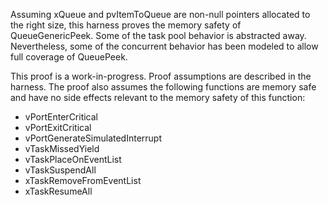 Assuming xQueue and pvItemToQueue are non-null pointers allocated to the right
size, this harness proves the memory safety of QueueGenericPeek. Some of the
task pool behavior is abstracted away. Nevertheless, some of the concurrent
behavior has been modeled to allow full coverage of QueuePeek.

This proof is a work-in-progress.  Proof assumptions are described in
the harness.  The proof also assumes the following functions are
memory safe and have no side effects relevant to the memory safety of
this function:

* vPortEnterCritical
* vPortExitCritical
* vPortGenerateSimulatedInterrupt
* vTaskMissedYield
* vTaskPlaceOnEventList
* vTaskSuspendAll
* xTaskRemoveFromEventList
* xTaskResumeAll
